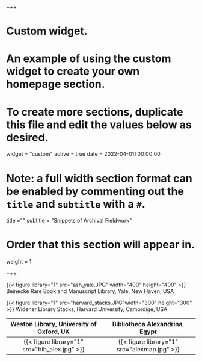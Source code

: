 +++
# Custom widget.
# An example of using the custom widget to create your own homepage section.
# To create more sections, duplicate this file and edit the values below as desired.
widget = "custom"
active = true
date = 2022-04-01T00:00:00

# Note: a full width section format can be enabled by commenting out the `title` and `subtitle` with a `#`.
title =""
subtitle = "Snippets of Archival Fieldwork"

# Order that this section will appear in.
weight = 1


+++

{{< figure library="1" src="ash_yale.JPG" width="400" height="400" >}}
Beinecke Rare Book and Manuscript Library, Yale, New Haven, USA


{{< figure library="1" src="harvard_stacks.JPG"width="300" height="300" >}}
Widener Library Stacks, Harvard University, Cambrdige, USA


Weston Library, University of Oxford, UK  |  Bibliotheca Alexandrina, Egypt
:-------------------------:|:-------------------------:
{{< figure library="1" src="bib_alex.jpg" >}}   |  {{< figure library="1" src="alexmap.jpg" >}}
